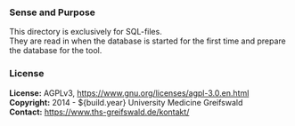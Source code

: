 ### Sense and Purpose ###
This directory is exclusively for SQL-files.<br>
They are read in when the database is started for the first time and prepare the database for the tool.

### License ###
**License:** AGPLv3, https://www.gnu.org/licenses/agpl-3.0.en.html<br>
**Copyright:** 2014 - ${build.year} University Medicine Greifswald<br>
**Contact:** https://www.ths-greifswald.de/kontakt/
